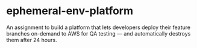 # ephemeral-env-platform
An assignment to build a platform that lets developers deploy their feature branches on-demand to AWS for QA testing — and automatically destroys them after 24 hours.
